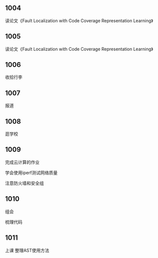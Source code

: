 ## 1004

读论文《Fault Localization with Code Coverage
Representation Learning》

## 1005

读论文《Fault Localization with Code Coverage
Representation Learning》

## 1006

收拾行李

## 1007

报道

## 1008

逛学校

## 1009

完成云计算的作业

学会使用iperf测试网络质量

注意防火墙和安全组

## 1010

组会

梳理代码

## 1011

上课 整理AST使用方法

